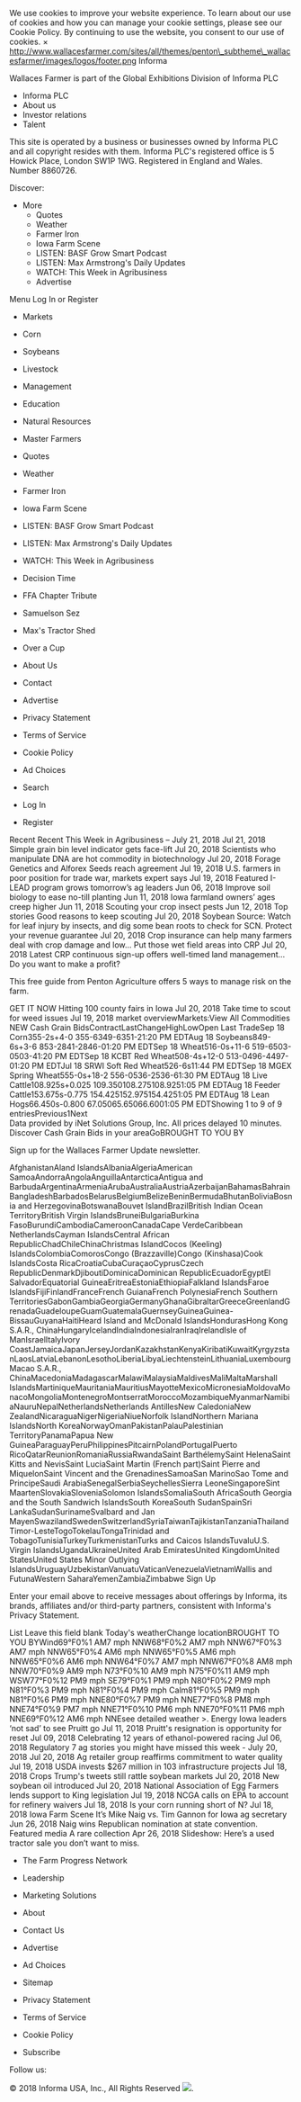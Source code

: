 We use cookies to improve your website experience. To learn about our use of cookies and how you can manage your cookie settings, please see our Cookie Policy. By continuing to use the website, you consent to our use of cookies. × http://www.wallacesfarmer.com/sites/all/themes/penton\_subtheme\_wallacesfarmer/images/logos/footer.png Informa

Wallaces Farmer is part of the Global Exhibitions Division of Informa PLC

*   Informa PLC
*   About us
*   Investor relations
*   Talent

This site is operated by a business or businesses owned by Informa PLC and all copyright resides with them. Informa PLC's registered office is 5 Howick Place, London SW1P 1WG. Registered in England and Wales. Number 8860726.

Discover:

*   More
    *   Quotes
    *   Weather
    *   Farmer Iron
    *   Iowa Farm Scene
    *   LISTEN: BASF Grow Smart Podcast
    *   LISTEN: Max Armstrong's Daily Updates
    *   WATCH: This Week in Agribusiness
    *   Advertise

Menu Log In or Register

*   Markets
*   Corn
*   Soybeans
*   Livestock
*   Management
*   Education
*   Natural Resources
*   Master Farmers

*   Quotes
*   Weather
*   Farmer Iron
*   Iowa Farm Scene
*   LISTEN: BASF Grow Smart Podcast
*   LISTEN: Max Armstrong's Daily Updates
*   WATCH: This Week in Agribusiness

*   Decision Time
*   FFA Chapter Tribute
*   Samuelson Sez
*   Max's Tractor Shed
*   Over a Cup
*   About Us
*   Contact
*   Advertise
*   Privacy Statement
*   Terms of Service
*   Cookie Policy
*   Ad Choices

*   Search
*   Log In
*   Register

Recent Recent This Week in Agribusiness – July 21, 2018 Jul 21, 2018 Simple grain bin level indicator gets face-lift Jul 20, 2018 Scientists who manipulate DNA are hot commodity in biotechnology Jul 20, 2018 Forage Genetics and Alforex Seeds reach agreement Jul 19, 2018 U.S. farmers in poor position for trade war, markets expert says Jul 19, 2018 Featured I-LEAD program grows tomorrow’s ag leaders Jun 06, 2018 Improve soil biology to ease no-till planting Jun 11, 2018 Iowa farmland owners’ ages creep higher Jun 11, 2018 Scouting your crop insect pests Jun 12, 2018 Top stories Good reasons to keep scouting Jul 20, 2018 Soybean Source: Watch for leaf injury by insects, and dig some bean roots to check for SCN. Protect your revenue guarantee Jul 20, 2018 Crop insurance can help many farmers deal with crop damage and low... Put those wet field areas into CRP Jul 20, 2018 Latest CRP continuous sign-up offers well-timed land management... Do you want to make a profit?

This free guide from Penton Agriculture offers 5 ways to manage risk on the farm.

GET IT NOW Hitting 100 county fairs in Iowa Jul 20, 2018 Take time to scout for weed issues Jul 19, 2018 market overviewMarkets:View All Commodities NEW Cash Grain BidsContractLastChangeHighLowOpen Last TradeSep 18 Corn355-2s+4-0 355-6349-6351-21:20 PM EDTAug 18 Soybeans849-6s+3-6 853-2841-2846-01:20 PM EDTSep 18 Wheat516-0s+11-6 519-6503-0503-41:20 PM EDTSep 18 KCBT Red Wheat508-4s+12-0 513-0496-4497-01:20 PM EDTJul 18 SRWI Soft Red Wheat526-6s11:44 PM EDTSep 18 MGEX Spring Wheat555-0s+18-2 556-0536-2536-61:30 PM EDTAug 18 Live Cattle108.925s+0.025 109.350108.275108.9251:05 PM EDTAug 18 Feeder Cattle153.675s-0.775 154.425152.975154.4251:05 PM EDTAug 18 Lean Hogs66.450s-0.800 67.05065.65066.6001:05 PM EDTShowing 1 to 9 of 9 entriesPrevious1Next  
Data provided by iNet Solutions Group, Inc. All prices delayed 10 minutes. Discover Cash Grain Bids in your areaGoBROUGHT TO YOU BY

Sign up for the Wallaces Farmer Update newsletter.

AfghanistanAland IslandsAlbaniaAlgeriaAmerican SamoaAndorraAngolaAnguillaAntarcticaAntigua and BarbudaArgentinaArmeniaArubaAustraliaAustriaAzerbaijanBahamasBahrainBangladeshBarbadosBelarusBelgiumBelizeBeninBermudaBhutanBoliviaBosnia and HerzegovinaBotswanaBouvet IslandBrazilBritish Indian Ocean TerritoryBritish Virgin IslandsBruneiBulgariaBurkina FasoBurundiCambodiaCameroonCanadaCape VerdeCaribbean NetherlandsCayman IslandsCentral African RepublicChadChileChinaChristmas IslandCocos (Keeling) IslandsColombiaComorosCongo (Brazzaville)Congo (Kinshasa)Cook IslandsCosta RicaCroatiaCubaCuraçaoCyprusCzech RepublicDenmarkDjiboutiDominicaDominican RepublicEcuadorEgyptEl SalvadorEquatorial GuineaEritreaEstoniaEthiopiaFalkland IslandsFaroe IslandsFijiFinlandFranceFrench GuianaFrench PolynesiaFrench Southern TerritoriesGabonGambiaGeorgiaGermanyGhanaGibraltarGreeceGreenlandGrenadaGuadeloupeGuamGuatemalaGuernseyGuineaGuinea-BissauGuyanaHaitiHeard Island and McDonald IslandsHondurasHong Kong S.A.R., ChinaHungaryIcelandIndiaIndonesiaIranIraqIrelandIsle of ManIsraelItalyIvory CoastJamaicaJapanJerseyJordanKazakhstanKenyaKiribatiKuwaitKyrgyzstanLaosLatviaLebanonLesothoLiberiaLibyaLiechtensteinLithuaniaLuxembourgMacao S.A.R., ChinaMacedoniaMadagascarMalawiMalaysiaMaldivesMaliMaltaMarshall IslandsMartiniqueMauritaniaMauritiusMayotteMexicoMicronesiaMoldovaMonacoMongoliaMontenegroMontserratMoroccoMozambiqueMyanmarNamibiaNauruNepalNetherlandsNetherlands AntillesNew CaledoniaNew ZealandNicaraguaNigerNigeriaNiueNorfolk IslandNorthern Mariana IslandsNorth KoreaNorwayOmanPakistanPalauPalestinian TerritoryPanamaPapua New GuineaParaguayPeruPhilippinesPitcairnPolandPortugalPuerto RicoQatarReunionRomaniaRussiaRwandaSaint BarthélemySaint HelenaSaint Kitts and NevisSaint LuciaSaint Martin (French part)Saint Pierre and MiquelonSaint Vincent and the GrenadinesSamoaSan MarinoSao Tome and PrincipeSaudi ArabiaSenegalSerbiaSeychellesSierra LeoneSingaporeSint MaartenSlovakiaSloveniaSolomon IslandsSomaliaSouth AfricaSouth Georgia and the South Sandwich IslandsSouth KoreaSouth SudanSpainSri LankaSudanSurinameSvalbard and Jan MayenSwazilandSwedenSwitzerlandSyriaTaiwanTajikistanTanzaniaThailandTimor-LesteTogoTokelauTongaTrinidad and TobagoTunisiaTurkeyTurkmenistanTurks and Caicos IslandsTuvaluU.S. Virgin IslandsUgandaUkraineUnited Arab EmiratesUnited KingdomUnited StatesUnited States Minor Outlying IslandsUruguayUzbekistanVanuatuVaticanVenezuelaVietnamWallis and FutunaWestern SaharaYemenZambiaZimbabwe Sign Up

Enter your email above to receive messages about offerings by Informa, its brands, affiliates and/or third-party partners, consistent with Informa's Privacy Statement.

List Leave this field blank Today's weatherChange locationBROUGHT TO YOU BYWind69°F0%1 AM7 mph NNW68°F0%2 AM7 mph NNW67°F0%3 AM7 mph NNW65°F0%4 AM6 mph NNW65°F0%5 AM6 mph NNW65°F0%6 AM6 mph NNW64°F0%7 AM7 mph NNW67°F0%8 AM8 mph NNW70°F0%9 AM9 mph N73°F0%10 AM9 mph N75°F0%11 AM9 mph WSW77°F0%12 PM9 mph SE79°F0%1 PM9 mph N80°F0%2 PM9 mph N81°F0%3 PM9 mph N81°F0%4 PM9 mph Calm81°F0%5 PM9 mph N81°F0%6 PM9 mph NNE80°F0%7 PM9 mph NNE77°F0%8 PM8 mph NNE74°F0%9 PM7 mph NNE71°F0%10 PM6 mph NNE70°F0%11 PM6 mph NNE69°F0%12 AM6 mph NNEsee detailed weather >. Energy Iowa leaders ‘not sad’ to see Pruitt go Jul 11, 2018 Pruitt's resignation is opportunity for reset Jul 09, 2018 Celebrating 12 years of ethanol-powered racing Jul 06, 2018 Regulatory 7 ag stories you might have missed this week - July 20, 2018 Jul 20, 2018 Ag retailer group reaffirms commitment to water quality Jul 19, 2018 USDA invests $267 million in 103 infrastructure projects Jul 18, 2018 Crops Trump's tweets still rattle soybean markets Jul 20, 2018 New soybean oil introduced Jul 20, 2018 National Association of Egg Farmers lends support to King legislation Jul 19, 2018 NCGA calls on EPA to account for refinery waivers Jul 18, 2018 Is your corn running short of N? Jul 18, 2018 Iowa Farm Scene It’s Mike Naig vs. Tim Gannon for Iowa ag secretary Jun 26, 2018 Naig wins Republican nomination at state convention. Featured media A rare collection Apr 26, 2018 Slideshow: Here’s a used tractor sale you don’t want to miss.

*   The Farm Progress Network
*   Leadership
*   Marketing Solutions
*   About
*   Contact Us
*   Advertise

*   Ad Choices
*   Sitemap
*   Privacy Statement
*   Terms of Service
*   Cookie Policy
*   Subscribe

Follow us:

© 2018 Informa USA, Inc., All Rights Reserved <img src="https://api.b2c.com/api/noscript-315re7h65uhsyo963dv.gif">.